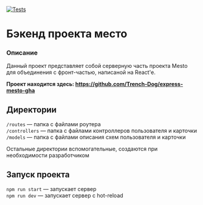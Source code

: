 [![Tests](../../actions/workflows/tests-14-sprint.yml/badge.svg)](../../actions/workflows/tests-14-sprint.yml)
# Бэкенд проекта место

### Описание

Данный проект представляет собой серверную часть проекта Mesto для объединения с фронт-частью, написаной на React'е.

**Проект находится здесь: https://github.com/Trench-Dog/express-mesto-gha**

## Директории

`/routes` — папка с файлами роутера  
`/controllers` — папка с файлами контроллеров пользователя и карточки   
`/models` — папка с файлами описания схем пользователя и карточки  
  
Остальные директории вспомогательные, создаются при необходимости разработчиком

## Запуск проекта

`npm run start` — запускает сервер   
`npm run dev` — запускает сервер с hot-reload
